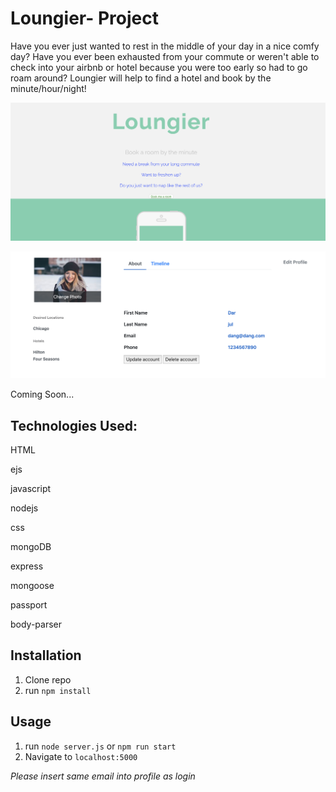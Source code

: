 # Loungier- Project
Have you ever just wanted to rest in the middle of your day in a nice comfy day? Have you ever been exhausted from your commute or weren't able to check into your airbnb or hotel because you were too early so had to go roam around? Loungier will help to find a hotel and book by the minute/hour/night!


![](/public/img/home.png)

![](/public/img/profile.png)


Coming Soon...

## Technologies Used:
HTML

ejs

javascript

nodejs

css

mongoDB

express

mongoose

passport

body-parser




## Installation

1. Clone repo
2. run `npm install`

## Usage

1. run `node server.js` or `npm run start`
2. Navigate to `localhost:5000`

*Please insert same email into profile as login*


